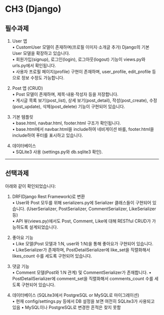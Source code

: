 <h1>CH3 (Django)</h1>
<h2>필수과제</h2>

1) User 앱  
   • CustomUser 모델이 존재하며(프로필 이미지·소개글 추가) Django의 기본 User 모델을 확장하고 있습니다.  
   • 회원가입(signup), 로그인(login), 로그아웃(logout) 기능이 views.py와 urls.py에서 확인됩니다.  
   • 사용자 프로필 페이지(profile) 구현이 존재하며, user_profile, edit_profile 등으로 정보 수정도 가능합니다.

2) Post 앱 (CRUD)  
   • Post 모델이 존재하며, 제목·내용·작성자 등을 저장합니다.  
   • 게시글 목록 보기(post_list), 상세 보기(post_detail), 작성(post_create), 수정(post_update), 삭제(post_delete) 기능이 구현되어 있습니다.

3) 기본 템플릿  
   • base.html, navbar.html, footer.html 구조가 확인됩니다.  
   • base.html에서 navbar.html을 include하여 네비게이션 바를, footer.html을 include하여 푸터를 표시하고 있습니다.

4) 데이터베이스  
   • SQLite3 사용 (settings.py와 db.sqlite3 확인).


<hr>

<h2>선택과제</h2>
아래와 같이 확인되었습니다: 

1) DRF(Django Rest Framework)로 변환  
   • User와 Post 모두를 위해 serializers.py에 Serializer 클래스들이 구현되어 있습니다. (UserSerializer, PostSerializer, CommentSerializer, LikeSerializer 등)  
   • API 뷰(views.py)에서도 Post, Comment, Like에 대해 RESTful CRUD가 가능하도록 설계되었습니다.


2) 좋아요 기능  
   • Like 모델(Post 모델과 1:N, user와 1:N)을 통해 좋아요가 구현되어 있습니다.  
   • LikeSerializer가 존재하며, PostDetailSerializer에 like_set을 직렬화해서 likes_count 수를 세도록 구현되어 있습니다.

3) 댓글 기능  
   • Comment 모델(Post와 1:N 관계) 및 CommentSerializer가 존재합니다. 
   • PostDetailSerializer에 comment_set을 직렬화해서 comments_count 수를 세도록 구현되어 있습니다.

4) 데이터베이스 (SQLite3에서 PostgreSQL or MySQL로 마이그레이션)  
   • 현재 config/settings.py 등에서 DB 설정을 보면 여전히 SQLite3가 사용되고 있음
   • MySQL이나 PostgreSQL로 변경한 흔적은 찾지 못함  

